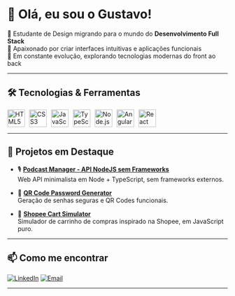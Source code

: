 # 👋 Olá, eu sou o Gustavo!

🎨 Estudante de Design migrando para o mundo do **Desenvolvimento Full Stack**  
🚀 Apaixonado por criar interfaces intuitivas e aplicações funcionais  
🎯 Em constante evolução, explorando tecnologias modernas do front ao back

---

## 🛠️ Tecnologias & Ferramentas

<div style="display: flex; flex-wrap: wrap; gap: 10px;">

<img src="https://cdn.jsdelivr.net/gh/devicons/devicon/icons/html5/html5-original.svg" height="40" alt="HTML5"/>
<img src="https://cdn.jsdelivr.net/gh/devicons/devicon/icons/css3/css3-original.svg" height="40" alt="CSS3"/>
<img src="https://cdn.jsdelivr.net/gh/devicons/devicon/icons/javascript/javascript-original.svg" height="40" alt="JavaScript"/>
<img src="https://cdn.jsdelivr.net/gh/devicons/devicon/icons/typescript/typescript-original.svg" height="40" alt="TypeScript"/>
<img src="https://cdn.jsdelivr.net/gh/devicons/devicon/icons/nodejs/nodejs-original.svg" height="40" alt="Node.js"/>
<img src="https://cdn.jsdelivr.net/gh/devicons/devicon/icons/angularjs/angularjs-original.svg" height="40" alt="Angular"/>
<img src="https://cdn.jsdelivr.net/gh/devicons/devicon/icons/react/react-original.svg" height="40" alt="React"/>

</div>

---

## 💼 Projetos em Destaque

- 🎙️ [**Podcast Manager - API NodeJS sem Frameworks**](https://github.com/gustavoSilvaDev-exe/PROJECT-node-ts-webapi-without-frameworks-podcast-menager)  
  Web API minimalista em Node + TypeScript, sem frameworks externos.

- 🔐 [**QR Code Password Generator**](https://github.com/gustavoSilvaDev-exe/PROJECT-qr-code-password-generator)  
  Geração de senhas seguras e QR Codes funcionais.

- 🛒 [**Shopee Cart Simulator**](https://github.com/gustavoSilvaDev-exe/PROJECT-shopee-cart-simulator)  
  Simulador de carrinho de compras inspirado na Shopee, em JavaScript puro.

---

## 📫 Como me encontrar

[![LinkedIn](https://img.shields.io/badge/-LinkedIn-0A66C2?style=flat&logo=linkedin&logoColor=white)](https://www.linkedin.com/in/gustavosilvadev/)
[![Email](https://img.shields.io/badge/-Email-D14836?style=flat&logo=gmail&logoColor=white)](mailto:gugahenriquebatista@gmail.com)

---

<!-- Opcional -->
<!-- ![GitHub Stats](https://github-readme-stats.vercel.app/api?username=gustavoSilvaDev-exe&show_icons=true&theme=tokyonight) -->

